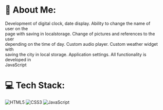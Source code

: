 # 💫 About Me:
Development of digital clock, date display. Ability to change the name of user on the<br>page with saving in localstorage. Change of pictures and references to the user<br>depending on the time of day. Custom audio player. Custom weather widget with<br>saving the city in local storage. Application settings. All functionality is developed in<br>JavaScript<br>


# 💻 Tech Stack:
![HTML5](https://img.shields.io/badge/html5-%23E34F26.svg?style=for-the-badge&logo=html5&logoColor=white) ![CSS3](https://img.shields.io/badge/css3-%231572B6.svg?style=for-the-badge&logo=css3&logoColor=white) ![JavaScript](https://img.shields.io/badge/javascript-%23323330.svg?style=for-the-badge&logo=javascript&logoColor=%23F7DF1E)
